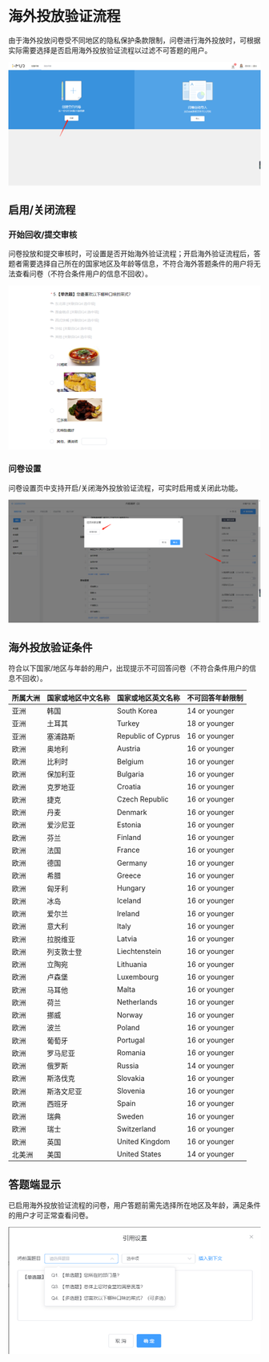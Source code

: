 # 海外投放验证流程

由于海外投放问卷受不同地区的隐私保护条款限制，问卷进行海外投放时，可根据实际需要选择是否启用海外投放验证流程以过滤不可答题的用户。

![](../../.gitbook/assets/image%20%2812%29.png)

## 启用/关闭流程

### 开始回收/提交审核

问卷投放和提交审核时，可设置是否开始海外验证流程；开启海外验证流程后，答题者需要选择自己所在的国家地区及年龄等信息，不符合海外答题条件的用户将无法查看问卷（不符合条件用户的信息不回收）。

![](../../.gitbook/assets/image%20%28277%29.png)

### 问卷设置

问卷设置页中支持开启/关闭海外投放验证流程，可实时启用或关闭此功能。

![](../../.gitbook/assets/image%20%28171%29.png)

## 海外投放验证条件

符合以下国家/地区与年龄的用户，出现提示不可回答问卷（不符合条件用户的信息不回收）。

| 所属大洲 | 国家或地区中文名称 | 国家或地区英文名称 | 不可回答年龄限制 |
| :--- | :--- | :--- | :--- |
| 亚洲 | 韩国 | South Korea | 14 or younger |
| 亚洲 | 土耳其 | Turkey | 18 or younger |
| 亚洲 | 塞浦路斯 | Republic of Cyprus | 16 or younger |
| 欧洲 | 奥地利 | Austria | 16 or younger |
| 欧洲 | 比利时 | Belgium | 16 or younger |
| 欧洲 | 保加利亚 | Bulgaria | 16 or younger |
| 欧洲 | 克罗地亚 | Croatia | 16 or younger |
| 欧洲 | 捷克 | Czech Republic | 16 or younger |
| 欧洲 | 丹麦 | Denmark | 16 or younger |
| 欧洲 | 爱沙尼亚 | Estonia | 16 or younger |
| 欧洲 | 芬兰 | Finland | 16 or younger |
| 欧洲 | 法国 | France | 16 or younger |
| 欧洲 | 德国 | Germany | 16 or younger |
| 欧洲 | 希腊 | Greece | 16 or younger |
| 欧洲 | 匈牙利 | Hungary | 16 or younger |
| 欧洲 | 冰岛 | Iceland | 16 or younger |
| 欧洲 | 爱尔兰 | Ireland | 16 or younger |
| 欧洲 | 意大利 | Italy | 16 or younger |
| 欧洲 | 拉脱维亚 | Latvia | 16 or younger |
| 欧洲 | 列支敦士登 | Liechtenstein | 16 or younger |
| 欧洲 | 立陶宛 | Lithuania | 16 or younger |
| 欧洲 | 卢森堡 | Luxembourg | 16 or younger |
| 欧洲 | 马耳他 | Malta | 16 or younger |
| 欧洲 | 荷兰 | Netherlands | 16 or younger |
| 欧洲 | 挪威 | Norway | 16 or younger |
| 欧洲 | 波兰 | Poland | 16 or younger |
| 欧洲 | 葡萄牙 | Portugal | 16 or younger |
| 欧洲 | 罗马尼亚 | Romania | 16 or younger |
| 欧洲 | 俄罗斯 | Russia | 14 or younger |
| 欧洲 | 斯洛伐克 | Slovakia | 16 or younger |
| 欧洲 | 斯洛文尼亚 | Slovenia | 16 or younger |
| 欧洲 | 西班牙 | Spain | 16 or younger |
| 欧洲 | 瑞典 | Sweden | 16 or younger |
| 欧洲 | 瑞士 | Switzerland | 16 or younger |
| 欧洲 | 英国 | United Kingdom | 16 or younger |
| 北美洲 | 美国 | United States | 14 or younger |

## 答题端显示

已启用海外投放验证流程的问卷，用户答题前需先选择所在地区及年龄，满足条件的用户才可正常查看问卷。

![](../../.gitbook/assets/image%20%28201%29.png)

